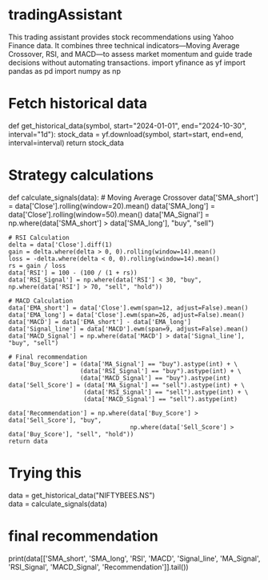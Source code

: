 # tradingAssistant
This trading assistant provides stock recommendations using Yahoo Finance data. It combines three technical indicators—Moving Average Crossover, RSI, and MACD—to assess market momentum and guide trade decisions without automating transactions.
import yfinance as yf
import pandas as pd
import numpy as np

# Fetch historical data
def get_historical_data(symbol, start="2024-01-01", end="2024-10-30", interval="1d"):
    stock_data = yf.download(symbol, start=start, end=end, interval=interval)
    return stock_data

# Strategy calculations
def calculate_signals(data):
    # Moving Average Crossover
    data['SMA_short'] = data['Close'].rolling(window=20).mean()
    data['SMA_long'] = data['Close'].rolling(window=50).mean()
    data['MA_Signal'] = np.where(data['SMA_short'] > data['SMA_long'], "buy", "sell")

    # RSI Calculation
    delta = data['Close'].diff(1)
    gain = delta.where(delta > 0, 0).rolling(window=14).mean()
    loss = -delta.where(delta < 0, 0).rolling(window=14).mean()
    rs = gain / loss
    data['RSI'] = 100 - (100 / (1 + rs))
    data['RSI_Signal'] = np.where(data['RSI'] < 30, "buy", np.where(data['RSI'] > 70, "sell", "hold"))

    # MACD Calculation
    data['EMA_short'] = data['Close'].ewm(span=12, adjust=False).mean()
    data['EMA_long'] = data['Close'].ewm(span=26, adjust=False).mean()
    data['MACD'] = data['EMA_short'] - data['EMA_long']
    data['Signal_line'] = data['MACD'].ewm(span=9, adjust=False).mean()
    data['MACD_Signal'] = np.where(data['MACD'] > data['Signal_line'], "buy", "sell")

    # Final recommendation
    data['Buy_Score'] = (data['MA_Signal'] == "buy").astype(int) + \
                        (data['RSI_Signal'] == "buy").astype(int) + \
                        (data['MACD_Signal'] == "buy").astype(int)
    data['Sell_Score'] = (data['MA_Signal'] == "sell").astype(int) + \
                         (data['RSI_Signal'] == "sell").astype(int) + \
                         (data['MACD_Signal'] == "sell").astype(int)

    data['Recommendation'] = np.where(data['Buy_Score'] > data['Sell_Score'], "buy",
                                      np.where(data['Sell_Score'] > data['Buy_Score'], "sell", "hold"))
    return data

# Trying this
data = get_historical_data("NIFTYBEES.NS")  
data = calculate_signals(data)

# final recommendation
print(data[['SMA_short', 'SMA_long', 'RSI', 'MACD', 'Signal_line', 'MA_Signal', 'RSI_Signal', 'MACD_Signal', 'Recommendation']].tail())
